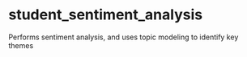 # student_sentiment_analysis
Performs sentiment analysis,  and uses topic modeling to identify key themes
